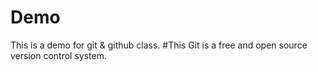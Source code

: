 # Demo
This is a demo for git &amp; github class.
#This
Git is a free and open source version control system.